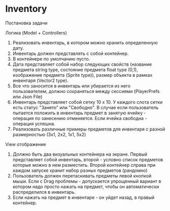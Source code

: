 # Inventory
 Постановка задачи

Логика (Model + Controllers)
1. Реализовать инвентарь, в котором можно хранить определенную дату.
2. Инвентарь должен представлять с собой контейнер.
3. В контейнере по умолчанию пусто.
4. Дата представляет собой набор следующих свойств (название предмета string type,
состояние предмета float type (0,1), изображение предмета (Sprite type)), размер
объекта в рамках инвентаря (Vector2 type).
5. Все что заносится в инвентарь или убирается из него пользователем, должно
сохраняться между сессиями (PlayerPrefs или Json File)
6. Инвентарь представляет собой сетку 10 x 10. У каждого слота сетки есть статус
"Занято" или "Свободно". В случае если пользователь пытается положить в
инвентарь предмет в занятую ячейку - операция по занесению отменяется. Если
ячейка свободна - операция успешна.
7. Реализовать различные примеры предметов для инвентаря с разной размерностью
(3x1, 2x2, 1x1, 5x2)

View отображение
1. Должно быть два визуальных контейнера на экране. Первый представляет собой
инвентарь, второй - условно список предметов которые можно в нем разместить.
Второй контейнер справа при каждом запуске хранит набор разных предметов
(рандомно)
2. Пользователь должен перетаскивать предметы левой кнопкой мыши. Если с Drag
проблемы - допускается упрощенный вариант в котором надо просто нажать на
предмет, чтобы он автоматически распределился в инвентарь.
3. Если нажать на предмет в инвентаре - он уйдет назад, в правый контейнер.
